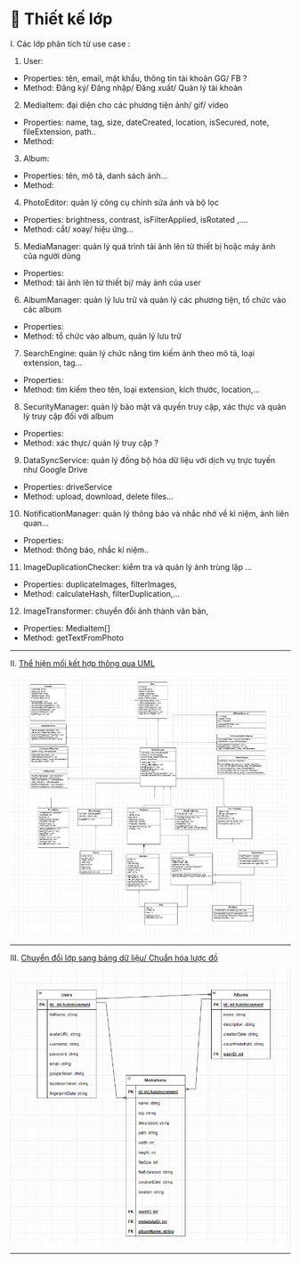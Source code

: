 # 🧩 Thiết kế lớp
I. Các lớp phân tích từ use case :
1. User:
  - Properties: tên, email, mật khẩu, thông tin tài khoản GG/ FB ?
  - Method: Đăng ký/ Đăng nhập/ Đăng xuất/ Quản lý tài khoản

2. MediaItem: đại diện cho các phương tiện ảnh/ gif/ video
- Properties: name, tag, size, dateCreated, location, isSecured, note, fileExtension, path..
- Method:

3. Album:
- Properties: tên, mô tả, danh sách ảnh...
- Method:

4. PhotoEditor: quản lý công cụ chỉnh sửa ảnh và bộ lọc
- Properties: brightness, contrast, isFilterApplied, isRotated ,....
- Method: cắt/ xoay/ hiệu ứng...

5. MediaManager: quản lý quá trình tải ảnh lên từ thiết bị hoặc máy ảnh của người dùng
- Properties:
- Method: tải ảnh lên từ thiết bị/ máy ảnh của user

6. AlbumManager: quản lý lưu trữ và quản lý các phương tiện, tổ chức vào các album
- Properties:
- Method: tổ chức vào album, quản lý lưu trữ

7. SearchEngine: quản lý chức năng tìm kiếm ảnh theo mô tả, loại extension, tag...
- Properties:
- Method: tìm kiếm theo tên, loại extension, kích thước, location,...

8. SecurityManager: quản lý bảo mật và quyền truy cập, xác thực và quản lý truy cập đối với album
- Properties:
- Method: xác thực/ quản lý truy cập ?

9. DataSyncService: quản lý đồng bộ hóa dữ liệu với dịch vụ trực tuyến như Google Drive
- Properties: driveService
- Method: upload, download, delete files...

10. NotificationManager: quản lý thông báo và nhắc nhở về kỉ niệm, ảnh liên quan...
- Properties:
- Method: thông báo, nhắc kỉ niệm..

11. ImageDuplicationChecker: kiểm tra và quản lý ảnh trùng lặp ...
- Properties: duplicateImages, filterImages, 
- Method: calculateHash, filterDuplication,...

12. ImageTransformer: chuyển đổi ảnh thành văn bản,
- Properties: MediaItem[]
- Method: getTextFromPhoto

___

II. [Thể hiện mối kết hợp thông qua UML](./uml.diagram/ClassModeling.mdj)

![image](./assets/images/classes.uml.png)


___

III. [Chuyển đổi lớp sang bảng dữ liệu/ Chuẩn hóa lược đồ](.uml.diagram/DB.Schema.drawio)

![image](./assets/images/db.uml.updated.png)


___


